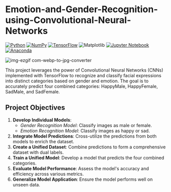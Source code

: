 # Emotion-and-Gender-Recognition-using-Convolutional-Neural-Networks

[![Python](https://img.shields.io/badge/python-3670A0?style=for-the-badge&logo=python&logoColor=ffdd54)](https://www.python.org)
[![NumPy](https://img.shields.io/badge/numpy-%23013243.svg?style=for-the-badge&logo=numpy&logoColor=white)](https://numpy.org)
[![TensorFlow](https://img.shields.io/badge/TensorFlow-%23FF6F00.svg?style=for-the-badge&logo=TensorFlow&logoColor=white)](https://www.tensorflow.org)
![Matplotlib](https://img.shields.io/badge/Matplotlib-%23ffffff.svg?style=for-the-badge&logo=Matplotlib&logoColor=black)
[![Jupyter Notebook](https://img.shields.io/badge/jupyter-%23FA0F00.svg?style=for-the-badge&logo=jupyter&logoColor=white)](https://jupyter.org/)
[![Anaconda](https://img.shields.io/badge/Anaconda-%2344A833.svg?style=for-the-badge&logo=anaconda&logoColor=white)](https://www.anaconda.com)

![img-ezgif com-webp-to-jpg-converter](https://github.com/ViswanathRajuIndukuri/Emotion-and-Gender-Recognition-using-Convolutional-Neural-Networks/assets/144731305/c66f726e-dfed-4d5f-8d9c-a644ac534dfc)


This project leverages the power of Convolutional Neural Networks (CNNs) implemented with TensorFlow to recognize and classify facial expressions into distinct categories based on gender and emotion. The goal is to accurately predict four combined categories: HappyMale, HappyFemale, SadMale, and SadFemale.

## Project Objectives

1. **Develop Individual Models**:
    - *Gender Recognition Model*: Classify images as male or female.
    - *Emotion Recognition Model*: Classify images as happy or sad.
2. **Integrate Model Predictions**: Cross-utilize the predictions from both models to enrich the dataset.
3. **Create a Unified Dataset**: Combine predictions to form a comprehensive dataset with dual labels.
4. **Train a Unified Model**: Develop a model that predicts the four combined categories.
5. **Evaluate Model Performance**: Assess the model's accuracy and efficiency across various metrics.
6. **Generalize Model Application**: Ensure the model performs well on unseen data.
